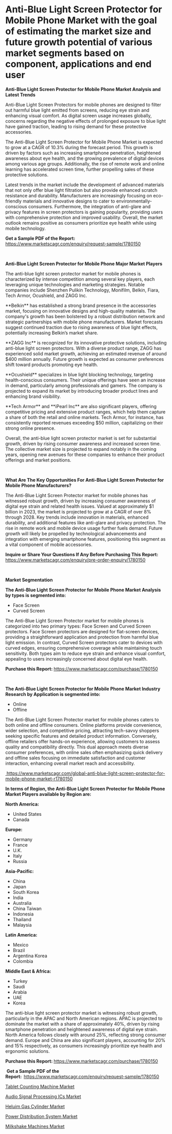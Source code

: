 <p><h1>Anti-Blue Light Screen Protector for Mobile Phone Market with the goal of estimating the market size and future growth potential of various market segments based on component, applications and end user</h1></p><p><strong>Anti-Blue Light Screen Protector for Mobile Phone Market Analysis and Latest Trends</strong></p>
<p><p>Anti-Blue Light Screen Protectors for mobile phones are designed to filter out harmful blue light emitted from screens, reducing eye strain and enhancing visual comfort. As digital screen usage increases globally, concerns regarding the negative effects of prolonged exposure to blue light have gained traction, leading to rising demand for these protective accessories.</p><p>The Anti-Blue Light Screen Protector for Mobile Phone Market is expected to grow at a CAGR of 10.3% during the forecast period. This growth is driven by factors such as increasing smartphone penetration, heightened awareness about eye health, and the growing prevalence of digital devices among various age groups. Additionally, the rise of remote work and online learning has accelerated screen time, further propelling sales of these protective solutions.</p><p>Latest trends in the market include the development of advanced materials that not only offer blue light filtration but also provide enhanced scratch resistance and durability. Manufacturers are increasingly focusing on eco-friendly materials and innovative designs to cater to environmentally-conscious consumers. Furthermore, the integration of anti-glare and privacy features in screen protectors is gaining popularity, providing users with comprehensive protection and improved usability. Overall, the market outlook remains positive as consumers prioritize eye health while using mobile technology.</p></p>
<p><strong>Get a Sample PDF of the Report:&nbsp;</strong> <a href="https://www.marketscagr.com/enquiry/request-sample/1780150?utm_campaign=1177&utm_medium=2&utm_source=Github&utm_content=ia&utm_term=09102024&utm_id=anti-blue-light-screen-protector-for-mobile-phone">https://www.marketscagr.com/enquiry/request-sample/1780150</a></p>
<p>&nbsp;</p>
<p><strong>Anti-Blue Light Screen Protector for Mobile Phone Major Market Players</strong></p>
<p><p>The anti-blue light screen protector market for mobile phones is characterized by intense competition among several key players, each leveraging unique technologies and marketing strategies. Notable companies include Shenzhen Pulikin Technology, Monifilm, Belkin, Fiara, Tech Armor, Ocushield, and ZAGG Inc.</p><p>**Belkin** has established a strong brand presence in the accessories market, focusing on innovative designs and high-quality materials. The company's growth has been bolstered by a robust distribution network and strategic partnerships with mobile phone manufacturers. Market forecasts suggest continued traction due to rising awareness of blue light effects, potentially increasing Belkin’s market share.</p><p>**ZAGG Inc** is recognized for its innovative protective solutions, including anti-blue light screen protectors. With a diverse product range, ZAGG has experienced solid market growth, achieving an estimated revenue of around $400 million annually. Future growth is expected as consumer preferences shift toward products promoting eye health.</p><p>**Ocushield** specializes in blue light blocking technology, targeting health-conscious consumers. Their unique offerings have seen an increase in demand, particularly among professionals and gamers. The company is projected to expand its market by introducing broader product lines and enhancing brand visibility.</p><p>**Tech Armor** and **iPearl Inc** are also significant players, offering competitive pricing and extensive product ranges, which help them capture a share of both the retail and online markets. Tech Armor, for instance, has consistently reported revenues exceeding $50 million, capitalizing on their strong online presence.</p><p>Overall, the anti-blue light screen protector market is set for substantial growth, driven by rising consumer awareness and increased screen time. The collective market size is projected to expand notably in the coming years, opening new avenues for these companies to enhance their product offerings and market positions.</p></p>
<p>&nbsp;</p>
<p><strong>What Are The Key Opportunities For Anti-Blue Light Screen Protector for Mobile Phone Manufacturers?</strong></p>
<p><p>The Anti-Blue Light Screen Protector market for mobile phones has witnessed robust growth, driven by increasing consumer awareness of digital eye strain and related health issues. Valued at approximately $1 billion in 2023, the market is projected to grow at a CAGR of over 8% through 2028. Key trends include innovation in materials, enhanced durability, and additional features like anti-glare and privacy protection. The rise in remote work and mobile device usage further fuels demand. Future growth will likely be propelled by technological advancements and integration with emerging smartphone features, positioning this segment as a vital component of mobile accessories.</p></p>
<p><strong>Inquire or Share Your Questions If Any Before Purchasing This Report:</strong> <a href="https://www.marketscagr.com/enquiry/pre-order-enquiry/1780150?utm_campaign=1177&utm_medium=2&utm_source=Github&utm_content=ia&utm_term=09102024&utm_id=anti-blue-light-screen-protector-for-mobile-phone">https://www.marketscagr.com/enquiry/pre-order-enquiry/1780150</a></p>
<p>&nbsp;</p>
<p><strong>Market Segmentation</strong></p>
<p><strong>The Anti-Blue Light Screen Protector for Mobile Phone Market Analysis by types is segmented into:</strong></p>
<p><ul><li>Face Screen</li><li>Curved Screen</li></ul></p>
<p><p>The Anti-Blue Light Screen Protector market for mobile phones is categorized into two primary types: Face Screen and Curved Screen protectors. Face Screen protectors are designed for flat-screen devices, providing a straightforward application and protection from harmful blue light emission. In contrast, Curved Screen protectors cater to devices with curved edges, ensuring comprehensive coverage while maintaining touch sensitivity. Both types aim to reduce eye strain and enhance visual comfort, appealing to users increasingly concerned about digital eye health.</p></p>
<p><strong>Purchase this Report:&nbsp;</strong><a href="https://www.marketscagr.com/purchase/1780150?utm_campaign=1177&utm_medium=2&utm_source=Github&utm_content=ia&utm_term=09102024&utm_id=anti-blue-light-screen-protector-for-mobile-phone">https://www.marketscagr.com/purchase/1780150</a></p>
<p>&nbsp;</p>
<p><strong>The Anti-Blue Light Screen Protector for Mobile Phone Market Industry Research by Application is segmented into:</strong></p>
<p><ul><li>Online</li><li>Offline</li></ul></p>
<p><p>The Anti-Blue Light Screen Protector market for mobile phones caters to both online and offline consumers. Online platforms provide convenience, wider selection, and competitive pricing, attracting tech-savvy shoppers seeking specific features and detailed product information. Conversely, offline retailers offer hands-on experience, allowing customers to assess quality and compatibility directly. This dual approach meets diverse consumer preferences, with online sales often emphasizing quick delivery and offline sales focusing on immediate satisfaction and customer interaction, enhancing overall market reach and accessibility.</p></p>
<p><a href="https://www.marketscagr.com/global-anti-blue-light-screen-protector-for-mobile-phone-market-r1780150?utm_campaign=1177&utm_medium=2&utm_source=Github&utm_content=ia&utm_term=09102024&utm_id=anti-blue-light-screen-protector-for-mobile-phone">&nbsp;https://www.marketscagr.com/global-anti-blue-light-screen-protector-for-mobile-phone-market-r1780150</a></p>
<p><strong>In terms of Region, the Anti-Blue Light Screen Protector for Mobile Phone Market Players available by Region are:</strong></p>
<p>
    <p> <strong> North America: </strong>
        <ul>
            <li>United States</li>
            <li>Canada</li>
        </ul>
        </p> 
    <p> <strong> Europe: </strong>
        <ul>
            <li>Germany</li>
            <li>France</li>
            <li>U.K.</li>
            <li>Italy</li>
            <li>Russia</li>
        </ul>
        </p> 
    <p> <strong> Asia-Pacific: </strong>
        <ul>
            <li>China</li>
            <li>Japan</li>
            <li>South Korea</li>
            <li>India</li>
            <li>Australia</li>
            <li>China Taiwan</li>
            <li>Indonesia</li>
            <li>Thailand</li>
            <li>Malaysia</li>
        </ul>
        </p> 
    <p> <strong> Latin America: </strong>
        <ul>
            <li>Mexico</li>
            <li>Brazil</li>
            <li>Argentina Korea</li>
            <li>Colombia</li>
        </ul>
        </p> 
    <p> <strong> Middle East & Africa: </strong>
        <ul>
            <li>Turkey</li>
            <li>Saudi</li>
            <li>Arabia</li>
            <li>UAE</li>
            <li>Korea</li>
        </ul>
    </p>
    </p>
<p><p>The anti-blue light screen protector market is witnessing robust growth, particularly in the APAC and North American regions. APAC is projected to dominate the market with a share of approximately 40%, driven by rising smartphone penetration and heightened awareness of digital eye strain. North America follows closely with around 25%, reflecting strong consumer demand. Europe and China are also significant players, accounting for 20% and 15% respectively, as consumers increasingly prioritize eye health and ergonomic solutions.</p></p>
<p><strong>Purchase this Report: </strong><a href="https://www.marketscagr.com/purchase/1780150?utm_campaign=1177&utm_medium=2&utm_source=Github&utm_content=ia&utm_term=09102024&utm_id=anti-blue-light-screen-protector-for-mobile-phone">https://www.marketscagr.com/purchase/1780150</a></p>
<p>&nbsp;<strong>Get a Sample PDF of the Report:&nbsp;&nbsp;</strong><a href="https://www.marketscagr.com/enquiry/request-sample/1780150?utm_campaign=1177&utm_medium=2&utm_source=Github&utm_content=ia&utm_term=09102024&utm_id=anti-blue-light-screen-protector-for-mobile-phone">https://www.marketscagr.com/enquiry/request-sample/1780150</a></p>
<p><strong></strong></p>
<p><p><a href="https://www.linkedin.com/pulse/how-tablet-counting-machine-market-evolved-key-trends-regional-sgrre?trackingId=E0dVJmMlSlGztJSTAsV4jQ%3D%3D&utm_campaign=1177&utm_medium=2&utm_source=Github&utm_content=ia&utm_term=09102024&utm_id=anti-blue-light-screen-protector-for-mobile-phone">Tablet Counting Machine Market</a></p><p><a href="https://github.com/halkoitweden3/Market-Research-Report-List-1/blob/main/audio-signal-processing-ics-market.md?utm_campaign=1177&utm_medium=2&utm_source=Github&utm_content=ia&utm_term=09102024&utm_id=anti-blue-light-screen-protector-for-mobile-phone">Audio Signal Processing ICs Market</a></p><p><a href="https://github.com/CliffMedina6/Market-Research-Report-List-6/blob/main/heluim-gas-cylinder-market.md?utm_campaign=1177&utm_medium=2&utm_source=Github&utm_content=ia&utm_term=09102024&utm_id=anti-blue-light-screen-protector-for-mobile-phone">Heluim Gas Cylinder Market</a></p><p><a href="https://www.linkedin.com/pulse/future-insights-power-distribution-system-market-trends-duuhe?trackingId=CdVUHkgLSTSg2JKW%2BTRLag%3D%3D&utm_campaign=1177&utm_medium=2&utm_source=Github&utm_content=ia&utm_term=09102024&utm_id=anti-blue-light-screen-protector-for-mobile-phone">Power Distribution System Market</a></p><p><a href="https://www.linkedin.com/pulse/global-milkshake-machines-industry-analysis-share-growth-trends-molpe?trackingId=aN2ACCJnTI%2BjHUGe2EOJMg%3D%3D&utm_campaign=1177&utm_medium=2&utm_source=Github&utm_content=ia&utm_term=09102024&utm_id=anti-blue-light-screen-protector-for-mobile-phone">Milkshake Machines Market</a></p></p>